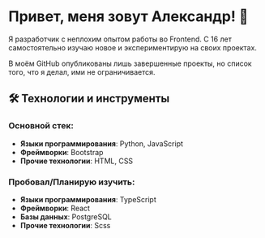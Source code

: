 # Привет, меня зовут Александр! 👋

Я разработчик с неплохим опытом работы во Frontend. С 16 лет самостоятельно изучаю новое и экспериментирую на своих проектах.

В моём GitHub опубликованы лишь завершенные проекты, но список того, что я делал, ими не ограничивается.

## 🛠️ Технологии и инструменты

### Основной стек:
- **Языки программирования**: Python, JavaScript
- **Фреймворки**: Bootstrap
- **Прочие технологии**: HTML, CSS

### Пробовал/Планирую изучить:
- **Языки программирования**: TypeScript
- **Фреймворки**: React
- **Базы данных**: PostgreSQL
- **Прочие технологии**: Scss
